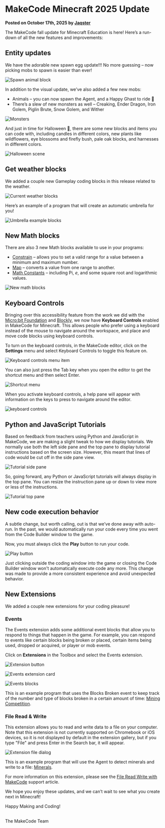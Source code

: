 # MakeCode Minecraft 2025 Update

**Posted on October 17th, 2025 by [Jaqster](https://github.com/jaqster)**

The MakeCode fall update for Minecraft Education is here! Here’s a run-down of all the new features and improvements:

## Entity updates

We have the adorable new spawn egg update!!! No more guessing – now picking mobs to spawn is easier than ever!

![Spawn animal block](/static/blog/minecraft/2025-release/spawn-animal-block.png)

In addition to the visual update, we’ve also added a few new mobs:

- Animals – you can now spawn the Agent, and a Happy Ghast to ride 👻
- There’s a slew of new monsters as well – Creaking, Ender Dragon, Iron Golem, Piglin Brute, Snow Golem, and Wither

![Monsters](/static/blog/minecraft/2025-release/monsters.png)

And just in time for Halloween 🎃, there are some new blocks and items you can code with, including candles in different colors, new plants like wildflowers, eye blossoms and firefly bush, pale oak blocks, and harnesses in different colors.

![Halloween scene](/static/blog/minecraft/2025-release/halloween.png)

## Get weather blocks

We added a couple new Gameplay coding blocks in this release related to the weather.

![Current weather blocks](/static/blog/minecraft/2025-release/current-weather-blocks.png)

Here’s an example of a program that will create an automatic umbrella for you!

![Umbrella example blocks](/static/blog/minecraft/2025-release/umbrella-example.png)

## New Math blocks

There are also 3 new Math blocks available to use in your programs:

* [Constrain](https://minecraft.makecode.com/reference/math/constrain) – allows you to set a valid range for a value between a minimum and maximum number.
* [Map](https://minecraft.makecode.com/reference/math/map) – converts a value from one range to another.
* [Math Constants](https://minecraft.makecode.com/reference/math/constant) – including Pi, *e*, and some square root and logarithmic values.

![New math blocks](/static/blog/minecraft/2025-release/new-math-blocks.png)


## Keyboard Controls

Bringing over this accessibility feature from the work we did with the [Micro:bit Foundation](https://microbit.org/) and [Blockly](https://developers.google.com/blockly), we now have **Keyboard Controls** enabled in MakeCode for Minecraft. This allows people who prefer using a keyboard instead of the mouse to navigate around the workspace, and place and move code blocks using keyboard controls.

To turn on the keyboard controls, in the MakeCode editor, click on the **Settings** menu and select Keyboard Controls to toggle this feature on.

![Keyboard controls menu item](/static/blog/minecraft/2025-release/menu-keyboard-controls.png)

You can also just press the Tab key when you open the editor to get the shortcut menu and then select Enter.

![Shortcut menu](/static/blog/minecraft/2025-release/shortcut-menu.png)

When you activate keyboard controls, a help pane will appear with information on the keys to press to navigate around the editor.

![keyboard controls](/static/blog/minecraft/2025-release/keyboard-controls.png)

## Python and JavaScript Tutorials

Based on feedback from teachers using Python and JavaScript in MakeCode, we are making a slight tweak to how we display tutorials. We normally use both the left side pane and the top pane to display tutorial instructions based on the screen size. However, this meant that lines of code would be cut off in the side pane view.

![Tutorial side pane](/static/blog/minecraft/2025-release/tutorial-side-pane.png)

So, going forward, any Python or JavaScript tutorials will always display in the top pane. You can resize the instruction pane up or down to view more or less of the instructions.

![Tutorial top pane](/static/blog/minecraft/2025-release/tutorial-top-pane.png)

## New code execution behavior

A subtle change, but worth calling, out is that we’ve done away with auto-run. In the past, we would automatically run your code every time you went from the Code Builder window to the game.

Now, you must always click the **Play** button to run your code.

![Play button](/static/blog/minecraft/2025-release/play-button.png)

Just clicking outside the coding window into the game or closing the Code Builder window won't automatically execute code any more. This change was made to provide a more consistent experience and avoid unexpected behavior.

## New Extensions

We added a couple new extensions for your coding pleasure!

### Events

The Events extension adds some additional event blocks that allow you to respond to things that happen in the game. For example, you can respond to events like certain blocks being broken or placed, certain items being used, dropped or acquired, or player or mob events.

Click on **Extensions** in the Toolbox and select the Events extension.

![Extension button](/static/blog/minecraft/2025-release/extensions-button.png)

![Events extension card](/static/blog/minecraft/2025-release/events-extension-card.png)

![Events blocks](/static/blog/minecraft/2025-release/events-blocks.png)

This is an example program that uses the Blocks Broken event to keep track of the number and type of blocks broken in a certain amount of time: [Mining Competition](https://makecode.com/_dDV0yqT2bcW3).

### File Read & Write

This extension allows you to read and write data to a file on your computer. Note that this extension is not currently supported on Chromebook or iOS devices, so it is not displayed by default in the extension gallery, but if you type "File" and press Enter in the Search bar, it will appear.

![Extension file dialog](/static/blog/minecraft/2025-release/extension-file-dialog.png)

This is an example program that will use the Agent to detect minerals and write to a file: [Minerals](https://makecode.com/_XXRRUj0A7T6r).

For more information on this extension, please see the [File Read Write with MakeCode]( https://edusupport.minecraft.net/hc/en-us/articles/38490275582100-File-Read-Write-with-MakeCode) support article.

We hope you enjoy these updates, and we can’t wait to see what you create next in Minecraft!

Happy Making and Coding!

<br/>
The MakeCode Team